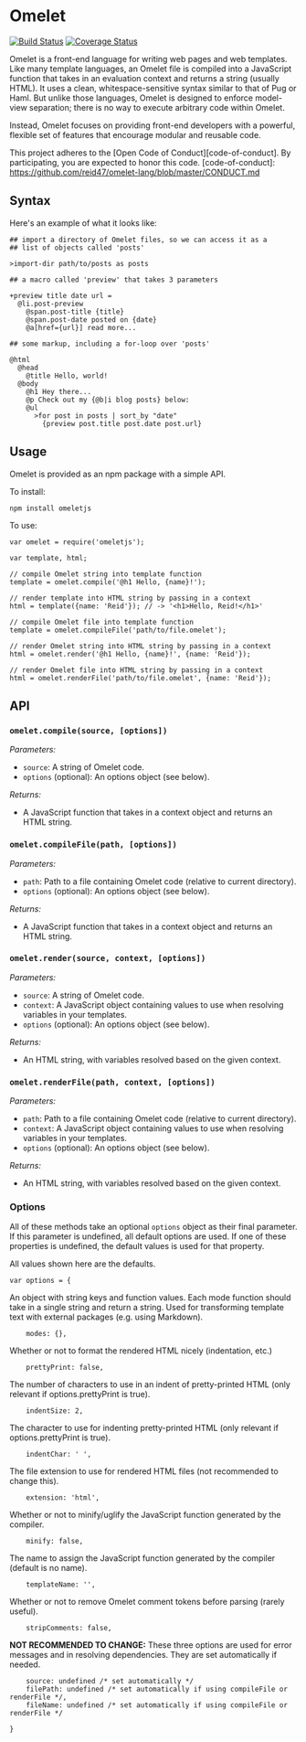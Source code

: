 # Omelet

[![Build Status](https://travis-ci.org/reid47/omelet.svg?branch=master)](https://travis-ci.org/reid47/omelet) [![Coverage Status](https://coveralls.io/repos/github/reid47/omelet/badge.svg?branch=master)](https://coveralls.io/github/reid47/omelet?branch=master)

Omelet is a front-end language for writing web pages and web templates. Like many template languages, an Omelet file is compiled into a JavaScript function that takes in an evaluation context and returns a string (usually HTML). It uses a clean, whitespace-sensitive syntax similar to that of Pug or Haml. But unlike those languages, Omelet is designed to enforce model-view separation; there is no way to execute arbitrary code within Omelet.

Instead, Omelet focuses on providing front-end developers with a powerful, flexible set of features that encourage modular and reusable code.

This project adheres to the [Open Code of Conduct][code-of-conduct]. By participating, you are expected to honor this code.
[code-of-conduct]: https://github.com/reid47/omelet-lang/blob/master/CONDUCT.md

## Syntax

Here's an example of what it looks like:

    ## import a directory of Omelet files, so we can access it as a
    ## list of objects called 'posts'

    >import-dir path/to/posts as posts

    ## a macro called 'preview' that takes 3 parameters

    +preview title date url =
      @li.post-preview
        @span.post-title {title}
        @span.post-date posted on {date}
        @a[href={url}] read more...

    ## some markup, including a for-loop over 'posts'

    @html
      @head
        @title Hello, world!
      @body
        @h1 Hey there...
        @p Check out my {@b|i blog posts} below:
        @ul
          >for post in posts | sort_by "date"
            {preview post.title post.date post.url}

## Usage

Omelet is provided as an npm package with a simple API.

To install:

    npm install omeletjs

To use:
    
    var omelet = require('omeletjs');

    var template, html;

    // compile Omelet string into template function
    template = omelet.compile('@h1 Hello, {name}!');

    // render template into HTML string by passing in a context
    html = template({name: 'Reid'}); // -> '<h1>Hello, Reid!</h1>'

    // compile Omelet file into template function
    template = omelet.compileFile('path/to/file.omelet');

    // render Omelet string into HTML string by passing in a context
    html = omelet.render('@h1 Hello, {name}!', {name: 'Reid'});

    // render Omelet file into HTML string by passing in a context
    html = omelet.renderFile('path/to/file.omelet', {name: 'Reid'});

## API

### `omelet.compile(source, [options])`

*Parameters:*
- `source`: A string of Omelet code.
- `options` (optional): An options object (see below).

*Returns:*
- A JavaScript function that takes in a context object and returns an HTML string.

### `omelet.compileFile(path, [options])`

*Parameters:*
- `path`: Path to a file containing Omelet code (relative to current directory).
- `options` (optional): An options object (see below).

*Returns:*
- A JavaScript function that takes in a context object and returns an HTML string.

### `omelet.render(source, context, [options])`

*Parameters:*
- `source`: A string of Omelet code.
- `context`: A JavaScript object containing values to use when resolving variables in your templates.
- `options` (optional): An options object (see below).

*Returns:*
- An HTML string, with variables resolved based on the given context.

### `omelet.renderFile(path, context, [options])`

*Parameters:*
- `path`: Path to a file containing Omelet code (relative to current directory).
- `context`: A JavaScript object containing values to use when resolving variables in your templates.
- `options` (optional): An options object (see below).

*Returns:*
- An HTML string, with variables resolved based on the given context.

### Options

All of these methods take an optional `options` object as their final parameter. If this parameter is undefined, all default options are used. If one of these properties is undefined, the default values is used for that property.

All values shown here are the defaults.

    var options = {

An object with string keys and function values. Each mode function should take in a single string and return a string. Used for transforming template text with external packages (e.g. using Markdown).

        modes: {},

Whether or not to format the rendered HTML nicely (indentation, etc.)

        prettyPrint: false,

The number of characters to use in an indent of pretty-printed HTML (only relevant if options.prettyPrint is true).
        
        indentSize: 2,

The character to use for indenting pretty-printed HTML (only relevant if options.prettyPrint is true).

        indentChar: ' ',

The file extension to use for rendered HTML files (not recommended to change this).

        extension: 'html',

Whether or not to minify/uglify the JavaScript function generated by the compiler.

        minify: false,

The name to assign the JavaScript function generated by the compiler (default is no name).

        templateName: '',

Whether or not to remove Omelet comment tokens before parsing (rarely useful).

        stripComments: false,

**NOT RECOMMENDED TO CHANGE:** These three options are used for error messages and in resolving dependencies. They are set automatically if needed.

        source: undefined /* set automatically */
        filePath: undefined /* set automatically if using compileFile or renderFile */,
        fileName: undefined /* set automatically if using compileFile or renderFile */

    }